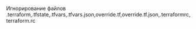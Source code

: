 Игнорирование файлов .terraform,.tfstate,.tfvars,.tfvars.json,override.tf,override.tf.json,.terraformrc,terraform.rc